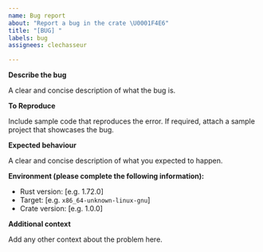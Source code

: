 ```yaml
---
name: Bug report
about: "Report a bug in the crate \U0001F4E6"
title: "[BUG] "
labels: bug
assignees: clechasseur

---
```


**Describe the bug**

A clear and concise description of what the bug is.

**To Reproduce**

Include sample code that reproduces the error. If required, attach a sample project that showcases the bug.

**Expected behaviour**

A clear and concise description of what you expected to happen.

**Environment (please complete the following information):**
 - Rust version: [e.g. 1.72.0]
 - Target: [e.g. `x86_64-unknown-linux-gnu`]
 - Crate version: [e.g. 1.0.0]

**Additional context**

Add any other context about the problem here.
